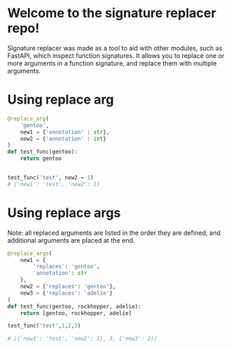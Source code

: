 # Welcome to the signature replacer repo!

Signature replacer was made as a tool to aid with other modules, such as FastAPI, which inspect function signatures. It allows you to replace one or more arguments in a function signature, and replace them with multiple arguments.

# Using replace arg
```py
@replace_arg(
    'gentoo', 
    new1 = {'annotation' : str}, 
    new2 = {'annotation' : int}
)
def test_func(gentoo):
    return gentoo


test_func('test', new2 = 1)
# {'new1': 'test', 'new2': 1}
```

# Using replace args

Note: all replaced arguments are listed in the order they are defined, and additional arguments are placed at the end.

```py
@replace_args(
    new1 = {
        'replaces': 'gentoo',
        'annotation': str
    },
    new2 = {'replaces': 'gentoo'},
    new3 = {'replaces': 'adelie'}
)
def test_func(gentoo, rockhopper, adelie):
    return [gentoo, rockhopper, adelie]

test_func('test',1,2,3)

# [{'new1': 'test', 'new2': 1}, 3, {'new3': 2}]


```
